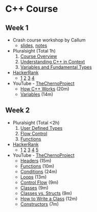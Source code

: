 C++ Course
==========

Week 1
------
- Crash course workshop by Callum
    - [slides](https://hackmd.io/p/S1WA-y7vE#/), [notes](https://hackmd.io/s/S1WA-y7vE)
- Pluralsight (Total 1h)
    1. [Course Overview](https://app.pluralsight.com/player?course=cplusplus-fundamentals-c17&author=kate-gregory&name=be2f2941-118c-4a30-ab60-6eab6b788c19&clip=0&mode=live)
    2. [Understanding C++ in Context](https://app.pluralsight.com/player?course=cplusplus-fundamentals-c17&author=kate-gregory&name=47086895-ee44-46a7-9ed9-5341b623acae&clip=0&mode=live)
    4. [Variables and Fundamental Types](https://app.pluralsight.com/player?course=cplusplus-fundamentals-c17&author=kate-gregory&name=d446663a-7606-432a-b6d8-b9f19b8ee8b6&clip=0&mode=live)
- [HackerRank](https://www.hackerrank.com/domains/cpp)
    - [1](https://www.hackerrank.com/challenges/cpp-hello-world) [2](https://www.hackerrank.com/challenges/cpp-input-and-output) [3](https://www.hackerrank.com/challenges/c-tutorial-basic-data-types) [4](https://www.hackerrank.com/challenges/c-tutorial-conditional-if-else)
- YouTube - [TheChernoProject](https://www.youtube.com/playlist?list=PLlrATfBNZ98dudnM48yfGUldqGD0S4FFb)
    - [How C++ Works](https://www.youtube.com/watch?v=SfGuIVzE_Os&t=61s&list=PLlrATfBNZ98dudnM48yfGUldqGD0S4FFb&index=6) (20m)
    - [Variables](https://youtu.be/zB9RI8_wExo) (14m)


Week 2
------
- Pluralsight (Total <2h)
    1. [User Defined Types](https://app.pluralsight.com/player?course=cplusplus-fundamentals-c17&author=kate-gregory&name=3ef2ad37-e177-4a23-bfd5-1af4b465b21b&clip=0&mode=live)
    2. [Flow Control](https://app.pluralsight.com/player?course=cplusplus-fundamentals-c17&author=kate-gregory&name=10e2625c-0505-4ef7-b700-e8fd3c59fb94&clip=0&mode=live)
    3. [Functions](https://app.pluralsight.com/player?course=cplusplus-fundamentals-c17&author=kate-gregory&name=6719bf05-5dde-43c4-9623-1ca19ee04611&clip=0&mode=live)
- [HackerRank](https://www.hackerrank.com/domains/cpp)
    - [1](https://www.hackerrank.com/challenges/c-tutorial-struct/problem) [2](https://www.hackerrank.com/challenges/c-tutorial-functions) [3](https://www.hackerrank.com/challenges/c-tutorial-class/problem) [4](https://www.hackerrank.com/challenges/classes-objects/problem) [5](https://www.hackerrank.com/challenges/box-it/problem) 
- YouTube - [TheChernoProject](https://www.youtube.com/playlist?list=PLlrATfBNZ98dudnM48yfGUldqGD0S4FFb)
    - [Headers](https://youtu.be/9RJTQmK0YPI) (15m)
    - [Functions](https://youtu.be/V9zuox47zr0) (10m)
    - [Conditions](https://youtu.be/qEgCT87KOfc) (24m)
    - [Loops](https://youtu.be/_1AwR-un4Hk) (13m)
    - [Control Flow](https://youtu.be/a3IZ8WaIFAA) (9m)
    - [Classes](https://youtu.be/2BP8NhxjrO0) (9m)
    - [Classes vs. Structs](https://youtu.be/fLgTtaqqJp0) (9m)
    - [How to Write a Class](https://youtu.be/3dHBFBw13E0) (12m)
    - [Constructors](https://youtu.be/FXhALMsHwEY) (7m)

